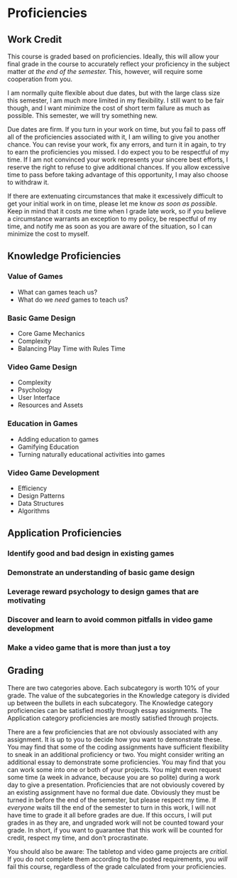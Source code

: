 # Proficiencies

## Work Credit
This course is graded based on proficiencies.  Ideally, this will allow your final grade in the course to accurately reflect your proficiency in the subject matter _at the end of the semester._  This, however, will require some cooperation from you.

I am normally quite flexible about due dates, but with the large class size this semester, I am much more limited in my flexibility.  I still want to be fair though, and I want minimize the cost of short term failure as much as possible.  This semester, we will try something new.

Due dates are firm.  If you turn in your work on time, but you fail to pass off all of the proficiencies associated with it, I am willing to give you another chance.  You can revise your work, fix any errors, and turn it in again, to try to earn the proficiencies you missed.  I do expect you to be respectful of my time.  If I am not convinced your work represents your sincere best efforts, I reserve the right to refuse to give additional chances.  If you allow excessive time to pass before taking advantage of this opportunity, I may also choose to withdraw it.

If there are extenuating circumstances that make it excessively difficult to get your initial work in on time, please let me know _as soon as possible._  Keep in mind that it costs _me_ time when I grade late work, so if you believe a circumstance warrants an exception to my policy, be respectful of my time, and notify me as soon as you are aware of the situation, so I can minimize the cost to myself.


## Knowledge Proficiencies
### Value of Games
- What can games teach us?
- What do we _need_ games to teach us?
### Basic Game Design
- Core Game Mechanics
- Complexity
- Balancing Play Time with Rules Time
### Video Game Design
- Complexity
- Psychology
- User Interface
- Resources and Assets
### Education in Games
- Adding education to games
- Gamifying Education
- Turning naturally educational activities into games
### Video Game Development
- Efficiency
- Design Patterns
- Data Structures
- Algorithms


## Application Proficiencies
### Identify good and bad design in existing games
### Demonstrate an understanding of basic game design
### Leverage reward psychology to design games that are motivating
### Discover and learn to avoid common pitfalls in video game development
### Make a video game that is more than just a toy


## Grading
There are two categories above.  Each subcategory is worth 10% of your grade.  The value of the subcategories in the Knowledge category is divided up between the bullets in each subcategory.  The Knowledge category proficiencies can be satisfied mostly through essay assignments.  The Application category proficiencies are mostly satisfied through projects.

There are a few proficiencies that are not obviously associated with any assignment.  It is up to you to decide how you want to demonstrate these.  You may find that some of the coding assignments have sufficient flexibility to sneak in an additional proficiency or two.  You might consider writing an additional essay to demonstrate some proficiencies.  You may find that you can work some into one or both of your projects.  You might even request some time (a week in advance, because you are so polite) during a work day to give a presentation.  Proficiencies that are not obviously covered by an existing assignment have no formal due date.  Obviously they must be turned in before the end of the semester, but please respect my time.  If _everyone_ waits till the end of the semester to turn in this work, I will not have time to grade it all before grades are due.  If this occurs, I will put grades in as they are, and ungraded work will not be counted toward your grade.  In short, if you want to guarantee that this work will be counted for credit, respect my time, and don't procrastinate.

You should also be aware: The tabletop and video game projects are 
_critial._  If you do not complete them according to the posted requirements, 
you _will_ fail this course, regardless of the grade calculated from your proficiencies.